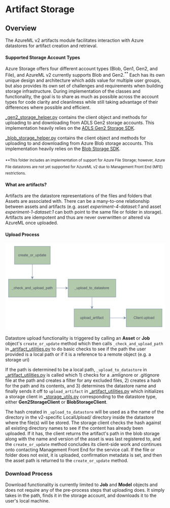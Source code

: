 # Artifact Storage

## Overview

The AzureML v2 artifacts module facilitates interaction with Azure datastores for artifact creation and retrieval.

#### Supported Storage Account Types

Azure Storage offers four different account types (Blob, Gen1, Gen2, and File), and AzureML v2 currently supports Blob and Gen2.<sup>**</sup> Each has its own unique design and architecture which adds value for multiple user groups, but also provides its own set of challenges and requirements when building storage infrastructure. During implementation of the classes and functionality, the goal is to share as much as possible across the account types for code clarity and cleanliness while still taking advantage of their differences where possible and efficient.

[_gen2_storage_helper.py](_gen2_storage_helper.py) contains the client object and methods for uploading to and downloading from ADLS Gen2 storage accounts. This implementation heavily relies on the [ADLS Gen2 Storage SDK](https://docs.microsoft.com/python/api/azure-storage-file-datalake/azure.storage.filedatalake?view=azure-python).

[_blob_storage_helper.py](_blob_storage_helper.py) contains the client object and methods for uploading to and downloading from Azure Blob storage accounts. This implementation heavily relies on the [Blob Storage SDK](https://docs.microsoft.com/python/api/azure-storage-blob/azure.storage.blob?view=azure-python).

<sub>**This folder includes an implementation of support for Azure File Storage; however, Azure File datastores are not yet supported for AzureML v2 due to Management Front End (MFE) restrictions.</sub>

#### What are artifacts?

Artifacts are the datastore representations of the files and folders that Assets are associated with. There can be a many-to-one relationship between assets and artifacts (e.g. asset _experiment-4-dataset:1_ and asset _experiment-1-dataset:1_ can both point to the same file or folder in storage). Artifacts are idempotent and thus are never overwritten or altered via AzureML once uploaded.

#### Upload Process
![](upload_process_flowchart.png)

Datastore upload functionality is triggered by calling an **Asset** or **Job**  object's `create_or_update` method which then calls `_check_and_upload_path` in [_artifact_utilities.py](_artifact_utilities.py) to do basic checks to see if the path the user provided is a local path or if it is a reference to a remote object (e.g. a storage uri)

If the path is determined to be a local path, `_upload_to_datastore` in [_artifact_utilities.py](_artifact_utilities.py) is called which 1) checks for a .amlignore or .gitignore file at the path and creates a filter for any excluded files, 2) creates a hash for the path and its contents, and 3) determines the datastore name and finally sends it off to `upload_artifact` in [_artifact_utilities.py](_artifact_utilities.py) which initializes a storage client in [_storage_utils.py](../_utils/_storage_utils.py) corresponding to the datastore type, either **Gen2StorageClient** or **BlobStorageClient**.

The hash created in `_upload_to_datastore` will be used as a the name of the directory in the v2-specific LocalUpload/ directory inside the datastore where the file(s) will be stored. The storage client checks the hash against all existing directory names to see if the content has already been uploaded. If it has, the client returns the artifact's path in the blob storage along with the name and version of the asset is was last registered to, and the `create_or_update` method concludes its client-side work and continues onto contacting Management Front End for the service call. If the file or folder does not exist, it is uploaded, confirmation metadata is set, and then the asset path is returned to the `create_or_update` method.


### Download Process

Download functionality is currently limited to **Job** and **Model** objects and does not require any of the pre-process steps that uploading does. It simply takes in the path, finds it in the storage account, and downloads it to the user's local machine.
